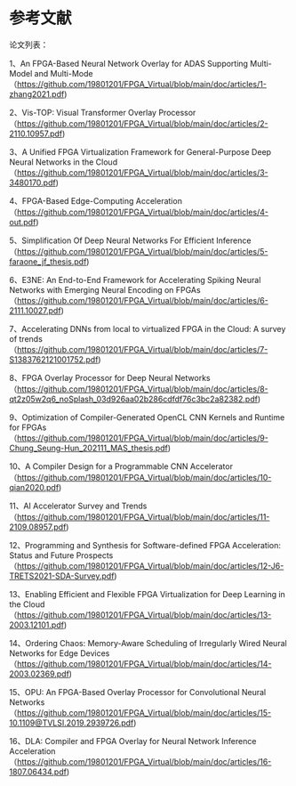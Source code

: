  #  参考文献
 论文列表：

1、An FPGA-Based Neural Network Overlay for ADAS Supporting Multi-Model and Multi-Mode
（https://github.com/19801201/FPGA_Virtual/blob/main/doc/articles/1-zhang2021.pdf)

2、Vis-TOP: Visual Transformer Overlay Processor
 （https://github.com/19801201/FPGA_Virtual/blob/main/doc/articles/2-2110.10957.pdf)
 
 
3、A Unified FPGA Virtualization Framework for General-Purpose Deep Neural Networks in the Cloud
（https://github.com/19801201/FPGA_Virtual/blob/main/doc/articles/3-3480170.pdf)

4、FPGA-Based Edge-Computing Acceleration
（https://github.com/19801201/FPGA_Virtual/blob/main/doc/articles/4-out.pdf)
   
5、Simplification Of Deep Neural Networks For Efficient Inference
 （https://github.com/19801201/FPGA_Virtual/blob/main/doc/articles/5-faraone_jf_thesis.pdf)
 
6、E3NE: An End-to-End Framework for Accelerating Spiking Neural Networks with Emerging Neural Encoding on FPGAs
（https://github.com/19801201/FPGA_Virtual/blob/main/doc/articles/6-2111.10027.pdf)

7、Accelerating DNNs from local to virtualized FPGA in the Cloud: A survey of trends
（https://github.com/19801201/FPGA_Virtual/blob/main/doc/articles/7-S1383762121001752.pdf)

8、FPGA Overlay Processor for Deep Neural Networks
（https://github.com/19801201/FPGA_Virtual/blob/main/doc/articles/8-qt2z05w2q6_noSplash_03d926aa02b286cdfdf76c3bc2a82382.pdf)

9、Optimization of Compiler-Generated OpenCL CNN Kernels and Runtime for FPGAs
（https://github.com/19801201/FPGA_Virtual/blob/main/doc/articles/9-Chung_Seung-Hun_202111_MAS_thesis.pdf)

10、A Compiler Design for a Programmable CNN Accelerator
（https://github.com/19801201/FPGA_Virtual/blob/main/doc/articles/10-qian2020.pdf)

11、AI Accelerator Survey and Trends
（https://github.com/19801201/FPGA_Virtual/blob/main/doc/articles/11-2109.08957.pdf)

12、Programming and Synthesis for Software-defined FPGA Acceleration: Status and Future Prospects
（https://github.com/19801201/FPGA_Virtual/blob/main/doc/articles/12-J6-TRETS2021-SDA-Survey.pdf)

13、Enabling Efficient and Flexible FPGA Virtualization for Deep Learning in the Cloud
（https://github.com/19801201/FPGA_Virtual/blob/main/doc/articles/13-2003.12101.pdf)

14、Ordering Chaos: Memory-Aware Scheduling of Irregularly Wired Neural Networks for Edge Devices
（https://github.com/19801201/FPGA_Virtual/blob/main/doc/articles/14-2003.02369.pdf)

15、OPU: An FPGA-Based Overlay Processor for Convolutional Neural Networks
（https://github.com/19801201/FPGA_Virtual/blob/main/doc/articles/15-10.1109@TVLSI.2019.2939726.pdf)

16、DLA: Compiler and FPGA Overlay for Neural Network Inference Acceleration
（https://github.com/19801201/FPGA_Virtual/blob/main/doc/articles/16-1807.06434.pdf)

